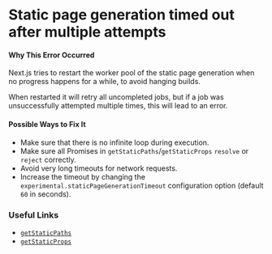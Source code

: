 # Static page generation timed out after multiple attempts

#### Why This Error Occurred

Next.js tries to restart the worker pool of the static page generation when no progress happens for a while, to avoid hanging builds.

When restarted it will retry all uncompleted jobs, but if a job was unsuccessfully attempted multiple times, this will lead to an error.

#### Possible Ways to Fix It

- Make sure that there is no infinite loop during execution.
- Make sure all Promises in `getStaticPaths`/`getStaticProps` `resolve` or `reject` correctly.
- Avoid very long timeouts for network requests.
- Increase the timeout by changing the `experimental.staticPageGenerationTimeout` configuration option (default `60` in seconds).

### Useful Links

- [`getStaticPaths`](https://nextjs.org/docs/basic-features/data-fetching#getstaticpaths-static-generation)
- [`getStaticProps`](https://nextjs.org/docs/basic-features/data-fetching#getstaticprops-static-generation)
